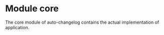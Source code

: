 # Module core

The core module of auto-changelog contains the actual implementation of application.
